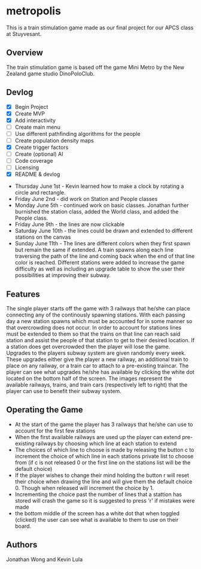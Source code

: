 # metropolis
This is a train stimulation game made as our final project for our APCS class at Stuyvesant.
## Overview
The train stimulation game is based off the game Mini Metro by the New Zealand game studio DinoPoloClub.
## Devlog
- [x] Begin Project
- [x] Create MVP
- [x] Add interactivity
- [ ] Create main menu
- [ ] Use different pathfinding algorithms for the people
- [ ] Create population density maps
- [x] Create trigger factors
- [ ] Create (optional) AI
- [ ] Code coverage
- [ ] Licensing
- [x] README & devlog

- Thursday June 1st - Kevin learned how to make a clock by rotating a circle and rectangle.
- Friday June 2nd - did work on Station and People classes
- Monday June 5th - continued work on basic classes. Jonathan further burnished the station class, added the World class, and added the People class.
- Friday June 9th - the lines are now clickable
- Saturday June 10th - the lines could be drawn and extended to different stations on the canvas
- Sunday June 11th - The lines are different colors when they first spawn but remain the same if extended. A train spawns along each line traversing the path of the line and coming back when the end of that line color is reached. Different stations were added to increase the game difficulty as well as including an upgrade table to show the user their possibilities at improving their subway. 
## Features
The single player starts off the game with 3 railways that he/she can place connecting any of the continously spawning stations. With each passing day a new station spawns which must be accounted for in some manner so that overcrowding does not occur. In order to account for stations lines must be extended to them so that the trains on that line can reach said station and assist the people of that station to get to their desired location. If a station does get overcrowded then the player will lose the game. Upgrades to the players subway system are given randomly every week. These upgrades either give the player a new railway, an additional train to place on any railway, or a train car to attach to a pre-existing traincar. The player can see what upgrades he/she has available by clicking the white dot located on the bottom half of the screen. The images represent the available railways, trains, and train cars (respectively left to right) that the player can use to benefit their subway system.
## Operating the Game
- At the start of the game the player has 3 railways that he/she can use to account for the first few stations
- When the first available railways are used up the player can extend pre-existing railways by choosing which line at each station to extend
- The choices of which line to choose is made by releasing the button c to increment the choice of which line in each stations private list to choose from (if c is not released 0 or the first line on the stations list will be the default choice)
- If the player wishes to change their mind holding the button r will reset their choice when drawing the line and will give them the default choice 0. Though when released will increment the choice by 1.
- Incrementing the choice past the number of lines that a stattion has stored will crash the game so it is suggested to press 'r' if mistakes were made
- the bottom middle of the screen has a white dot that when toggled (clicked) the user can see what is available to them to use on their board.
## Authors
Jonathan Wong and Kevin Lula
